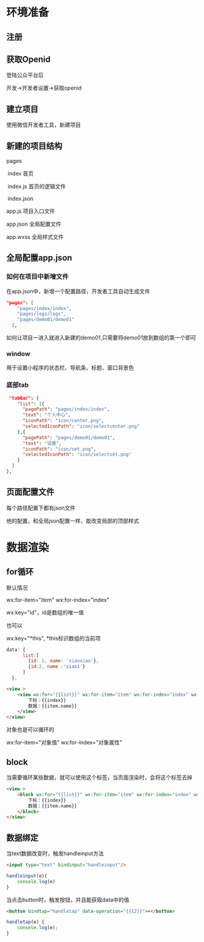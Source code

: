 # 环境准备

## 注册



## 获取Openid

登陆公众平台后

开发->开发者设置->获取openid

## 建立项目

使用微信开发者工具，新建项目

## 新建的项目结构

pages

​	index  首页

​	index.js 首页的逻辑文件

​	index.json

app.js 项目入口文件

app.json 全局配置文件

app.wxss 全局样式文件

## 全局配置app.json

### 如何在项目中新增文件

在app.json中，新增一个配置路径，开发者工具自动生成文件

```json
"pages": [
    "pages/index/index",
    "pages/logs/logs",
    "pages/demo01/demo01"
  ],
```

如何让项目一进入就进入新建的demo01,只需要将demo01放到数组的第一个即可

### window

用于设置小程序的状态栏、导航条、标题、窗口背景色

### 底部tab

```json
 "tabBar": {
    "list": [{
      "pagePath": "pages/index/index",
      "text": "个人中心",
      "iconPath": "icon/center.png",
      "selectedIconPath": "icon/selectcenter.png"
    },{
      "pagePath": "pages/demo01/demo01",
      "text": "设置",
      "iconPath": "icon/set.png",
      "selectedIconPath": "icon/selectset.png"
    }
  ]
},
```

## 页面配置文件

每个路径配置下都有json文件

他的配置，和全局json配置一样，能改变局部的顶部样式

# 数据渲染

## for循环

默认情况

wx:for-item="item" wx:for-index="index"

wx:key="id"，id是数组的唯一值

也可以

wx:key="*this", *this标识数组的当前项

```js
data: {
      list:[
        {id: 1, name: 'xiaoxiao'},
        {id:2, name :'xiao1'}
      ]
  },
```

```html
<view >
    <view wx:for="{{list}}" wx:for-item="item" wx:for-index="index" wx:key="id">
        下标：{{index}}
        数据：{{item.name}}
    </view>
</view>
```

对象也是可以循环的

wx:for-item="对象值" wx:for-index="对象属性"

## block

当需要循环某些数据，就可以使用这个标签，当页面渲染时，会将这个标签去掉

```html
<view >
    <block wx:for="{{list}}" wx:for-item="item" wx:for-index="index" wx:key="id">
        下标：{{index}}
        数据：{{item.name}}
    </block>
</view>
```

## 数据绑定

当text数据改变时，触发handleinput方法

```html
<input type="text" bindinput="handleinput"/>
```

```js
handleinput(e){
    console.log(e)
}
```

当点击button时，触发按钮，并且能获取data中的值

```html
<button bindtap="handletap" data-operation="{{12}}">+</button>
```

```js
handletap(e) {
    console.log(e);
}
```

